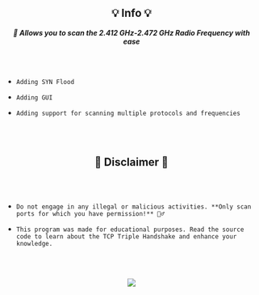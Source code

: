 <p align="center">
  <h2 align="center" id="ideas">💡 Info 💡</h2>
</p>

<p align="center">
  <strong><i>📡 Allows you to scan the 2.412 GHz-2.472 GHz Radio Frequency with ease</i></strong>
</p>

<br><br>

*     Adding SYN Flood
*     Adding GUI
*     Adding support for scanning multiple protocols and frequencies

<br><br>

<p align="center">
  <h2 align="center" id="disclaimer">📌 Disclaimer 📌</h2>
</p>

<br><br>

*     Do not engage in any illegal or malicious activities. **Only scan ports for which you have permission!** 🦸‍♂️
*     This program was made for educational purposes. Read the source code to learn about the TCP Triple Handshake and enhance your knowledge.

<br><br>

<p align="center">
  <img src="https://media4.giphy.com/media/102XaoevKBKiwo/giphy.gif">
</p>

